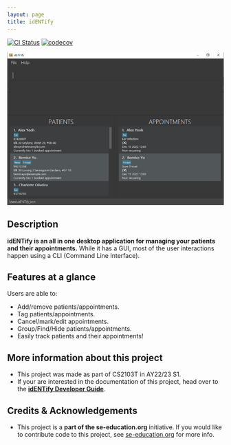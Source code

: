 ```yaml
---
layout: page
title: idENTify
---
```


[![CI Status](https://github.com/se-edu/addressbook-level3/workflows/Java%20CI/badge.svg)](https://github.com/AY2223S1-CS2103T-T17-4/tp/actions)
[![codecov](https://codecov.io/gh/se-edu/addressbook-level3/branch/master/graph/badge.svg)](https://app.codecov.io/gh/AY2223S1-CS2103T-T17-4/tp)

![Ui](images/Ui.png)

## Description
**idENTify is an all in one desktop application for managing your patients and their appointments.** While it has a GUI, most of the user interactions happen using a CLI (Command Line Interface).

## Features at a glance

Users are able to:
* Add/remove patients/appointments.
* Tag patients/appointments.
* Cancel/mark/edit appointments.
* Group/Find/Hide patients/appointments.
* Easily track patients and their appointments!

## More information about this project
* This project was made as part of CS2103T in AY22/23 S1.
* If your are interested in the documentation of this project, head over to the **[idENTify Developer Guide](https://ay2223s1-cs2103t-t17-4.github.io/tp/DeveloperGuide.html)**.

## Credits & Acknowledgements
* This project is a **part of the se-education.org** initiative. If you would like to contribute code to this project, see [se-education.org](https://se-education.org#https://se-education.org/#contributing) for more info.
